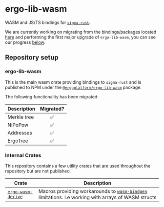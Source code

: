 # ergo-lib-wasm

WASM and JS/TS bindings for [`sigma-rust`](https://github.com/ergoplatform/sigma-rust).

We are currently working on migrating from the bindings/packages located [here](https://github.com/ergoplatform/sigma-rust/tree/develop/bindings/ergo-lib-wasm) and performing the first major upgrade of `ergo-lib-wasm`, you can see our progress [below](#ergo-lib-wasm).

## Repository setup

### ergo-lib-wasm

This is the main wasm crate providing bindings to `sigma-rust` and is published to NPM under the [`@ergoplatform/ergo-lib-wasm`](https://www.npmjs.com/package/@ergoplatform/ergo-lib-wasm) package.

The following functionality has been migrated:

| Description | Migrated? |
| --- |:---:|
| Merkle tree | ✅
| NiPoPow | ✅
| Addresses | ✅
| ErgoTree | ✅

### Internal Crates

This repository contains a few utility crates that are used throughout the repository but are not published.

| Crate | Description |
| --- | --- |
| [`ergo-wasm-derive`](packages/ergo-wasm-derive) | Macros providing workarounds to [`wasm-bindgen`](https://github.com/rustwasm/wasm-bindgen) limitations. I.e working with arrays of WASM structs |
